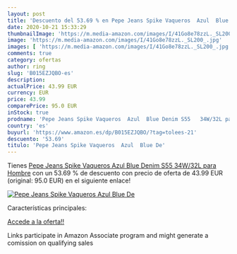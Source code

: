 ```yaml
---
layout: post
title: 'Descuento del 53.69 % en Pepe Jeans Spike Vaqueros  Azul  Blue De'
date: 2020-10-21 15:33:29
thumbnailImage: 'https://m.media-amazon.com/images/I/41Go8e78zzL._SL200_.jpg'
image: 'https://m.media-amazon.com/images/I/41Go8e78zzL._SL200_.jpg'
images: [ 'https://m.media-amazon.com/images/I/41Go8e78zzL._SL200_.jpg' ]
comments: true
category: ofertas
author: ring
slug: 'B015EZJQBO-es'
description:
actualPrice: 43.99 EUR
currency: EUR
price: 43.99
comparePrice: 95.0 EUR
inStock: true
prodname: 'Pepe Jeans Spike Vaqueros  Azul  Blue Denim S55   34W/32L para Hombre'
country: 'es'
buyurl: 'https://www.amazon.es/dp/B015EZJQBO/?tag=tolees-21'
descuento: '53.69'
titulo: 'Pepe Jeans Spike Vaqueros  Azul  Blue De'
---
```


Tienes [Pepe Jeans Spike Vaqueros  Azul  Blue Denim S55   34W/32L para Hombre](https://www.amazon.es/dp/B015EZJQBO/?tag=tolees-21) con un 53.69 % de descuento con precio de oferta de 43.99 EUR (original: 95.0 EUR) en el siguiente enlace!

[![Pepe Jeans Spike Vaqueros  Azul  Blue De](https://m.media-amazon.com/images/I/41Go8e78zzL._SL200_.jpg)](https://www.amazon.es/dp/B015EZJQBO/?tag=tolees-21)

Características principales:


[Accede a la oferta!!](https://www.amazon.es/dp/B015EZJQBO/?tag=tolees-21)

Links participate in Amazon Associate program and might generate a comission on qualifying sales


